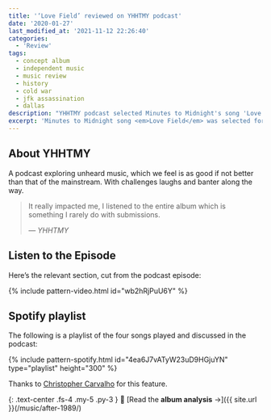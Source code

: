 ```yaml
---
title: '‘Love Field’ reviewed on YHHTMY podcast'
date: '2020-01-27'
last_modified_at: '2021-11-12 22:26:40'
categories:
  - 'Review'
tags:
  - concept album
  - independent music
  - music review
  - history
  - cold war
  - jfk assassination
  - dallas
description: "YHHTMY podcast selected Minutes to Midnight's song 'Love Field' from the album 'After 1989' for their latest episode."
excerpt: 'Minutes to Midnight song <em>Love Field</em> was selected for the latest episode of the podcast <em>You haven’t heard this music yet</em>.'
---
```

## About YHHTMY

A podcast exploring unheard music, which we feel is as good if not better than that of the mainstream. With challenges laughs and banter along the way.

> It really impacted me, I listened to the entire album which is something I rarely do with submissions.
> 
> <cite>— YHHTMY</cite>

## Listen to the Episode

Here’s the relevant section, cut from the podcast episode:

{% include pattern-video.html id="wb2hRjPuU6Y" %}

## Spotify playlist

The following is a playlist of the four songs played and discussed in the podcast:

{% include pattern-spotify.html id="4ea6J7vATyW23uD9HGjuYN" type="playlist" height="300" %}

Thanks to [Christopher Carvalho](https://unlockyoursound.com/) for this feature.

{: .text-center .fs-4 .my-5 .py-3 }
📖 [Read the **album analysis** →]({{ site.url }}(/music/after-1989/)
